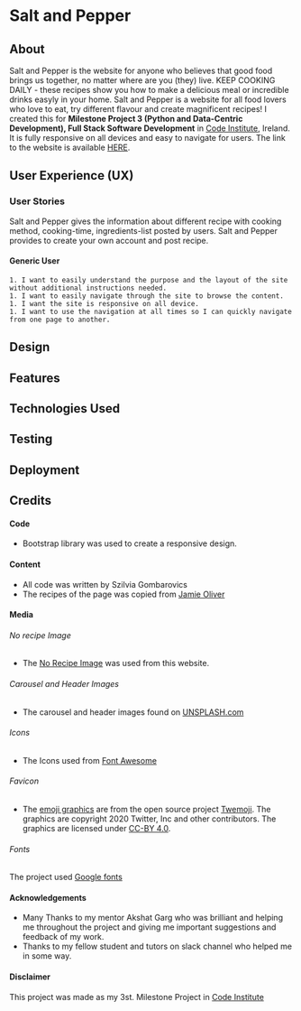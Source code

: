 <style> H1{align="center"}</style>
# Salt and Pepper


## About
Salt and Pepper is the website for anyone who believes that good food brings us together, no matter where are you (they) live.
KEEP COOKING DAILY - these recipes show you how to make a delicious meal or incredible drinks easyly in your home.
Salt and Pepper is a website for all food lovers who love to eat, try different flavour and create magnificent recipes!
I created this for **Milestone Project 3 (Python and Data-Centric Development), Full Stack Software Development** in [Code Institute](https://codeinstitute.net/), Ireland.
It is fully responsive on all devices and easy to navigate for users.
The link to the website is available [HERE]().



## User Experience (UX)
### User Stories
Salt and Pepper gives the information about different recipe with cooking method, cooking-time, ingredients-list posted by users.
Salt and Pepper provides to create your own account and post recipe.
#### Generic User
    1. I want to easily understand the purpose and the layout of the site without additional instructions needed.
    1. I want to easily navigate through the site to browse the content.
    1. I want the site is responsive on all device.
    1. I want to use the navigation at all times so I can quickly navigate from one page to another.

## Design

## Features

## Technologies Used

## Testing

## Deployment


## Credits
#### Code
* Bootstrap library was used to create a responsive design.
#### Content
* All code was written by Szilvia Gombarovics
* The recipes of the page was copied from [Jamie Oliver](https://www.jamieoliver.com/)
#### Media
###### No recipe Image
* The [No Recipe Image](https://norecipes.com/karaage-recipe/) was used from this website.
###### Carousel and Header Images  
* The carousel and header images found on [UNSPLASH.com](https://unsplash.com/)
###### Icons
* The Icons used from [Font Awesome](https://fontawesome.com/)
###### Favicon
* The [emoji graphics](https://github.com/twitter/twemoji/blob/master/assets/svg/1f374.svg) are from the open source project [Twemoji](https://twemoji.twitter.com/). The graphics are copyright 2020 Twitter, Inc and other contributors. The graphics are licensed under [CC-BY 4.0](https://creativecommons.org/licenses/by/4.0/).
###### Fonts
The project used [Google fonts](https://fonts.google.com/)


#### Acknowledgements
* Many Thanks to my mentor Akshat Garg who was brilliant and helping me throughout the project and giving me important suggestions and feedback of my work.
* Thanks to my fellow student and tutors on slack channel who helped me in some way.


#### Disclaimer
This project was made as my 3st. Milestone Project in [Code Institute](https://codeinstitute.net/5-day-coding-challenge/?utm_term=%2Bcode%20%2Binstitute&utm_campaign=a%26c_BR_IRL_Code_Institute&utm_source=adwords&utm_medium=ppc&hsa_net=adwords&hsa_tgt=kwd-319867642491&hsa_ad=326751276603&hsa_acc=8983321581&hsa_grp=56427889178&hsa_mt=b&hsa_cam=1378516521&hsa_kw=%2Bcode%20%2Binstitute&hsa_ver=3&hsa_src=g&gclid=EAIaIQobChMIiJjgxOrD7QIVz8LtCh3OQQgLEAAYASAAEgLd4vD_BwE&gclsrc=aw.ds)


